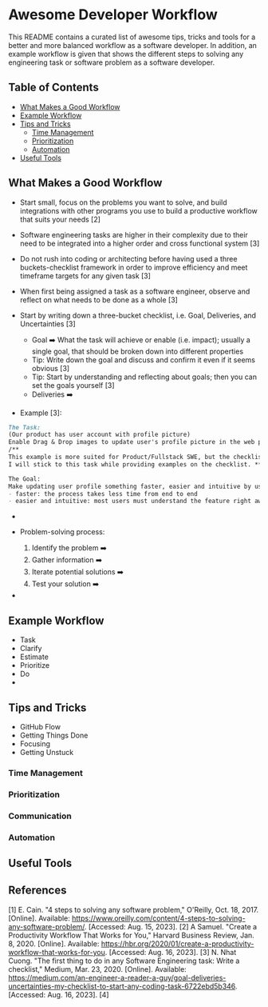 # Awesome Developer Workflow
This README contains a curated list of awesome tips, tricks and tools for a better and more balanced workflow as a software developer. In addition, an example workflow is given that shows the different steps to solving any engineering task or software problem as a software developer.

## Table of Contents
- [What Makes a Good Workflow](#what-makes-a-good-workflow)
- [Example Workflow](#example-workflow)
- [Tips and Tricks](#tips-and-tricks)
  - [Time Management](#time-management)
  - [Prioritization](#prioritization)
  - [Automation](#automation)
- [Useful Tools](#useful-tools)

## What Makes a Good Workflow
- Start small, focus on the problems you want to solve, and build integrations with other programs you use to build a productive workflow that suits your needs [2]

- Software engineering tasks are higher in their complexity due to their need to be integrated into a higher order and cross functional system [3]
- Do not rush into coding or architecting before having used a three buckets-checklist framework in order to improve efficiency and meet timeframe targets for any given task [3]
- When first being assigned a task as a software engineer, observe and reflect on what needs to be done as a whole [3]
- Start by writing down a three-bucket checklist, i.e. Goal, Deliveries, and Uncertainties [3]
  - Goal :arrow_right: What the task will achieve or enable (i.e. impact); usually a single goal, that should be broken down into different properties
  - Tip: Write down the goal and discuss and confirm it even if it seems obvious [3]
  - Tip: Start by understanding and reflecting about goals; then you can set the goals yourself [3]
  - Deliveries :arrow_right: 
- Example [3]:

```md
The Task:
(Our product has user account with profile picture)
Enable Drag & Drop images to update user's profile picture in the web platform. For now, users can only use the selection dialog to select and update their profile picture.
/** 
This example is more suited for Product/Fullstack SWE, but the checklist can be generalised for different schemes as well.
I will stick to this task while providing examples on the checklist. **/

The Goal:
Make updating user profile something faster, easier and intuitive by using Drag & Drop.
- faster: the process takes less time from end to end
- easier and intuitive: most users must understand the feature right away


```

- 

- Problem-solving process:
  1. Identify the problem :arrow_right: 
  2. Gather information :arrow_right:
  3. Iterate potential solutions :arrow_right:
  4. Test your solution :arrow_right:
- 

## Example Workflow
- Task
- Clarify
- Estimate
- Prioritize
- Do
- 

## Tips and Tricks
- GitHub Flow
- Getting Things Done
- Focusing
- Getting Unstuck

### Time Management
### Prioritization
### Communication
### Automation

## Useful Tools

## References
[1] E. Cain. "4 steps to solving any software problem," O'Reilly, Oct. 18, 2017. [Online]. Available: https://www.oreilly.com/content/4-steps-to-solving-any-software-problem/. [Accessed: Aug. 15, 2023].
[2] A Samuel. "Create a Productivity Workflow That Works for You," Harvard Business Review, Jan. 8, 2020. [Online]. Available: https://hbr.org/2020/01/create-a-productivity-workflow-that-works-for-you. [Accessed: Aug. 16, 2023].
[3] N. Nhat Cuong. "The first thing to do in any Software Engineering task: Write a checklist," Medium, Mar. 23, 2020. [Online]. Available: https://medium.com/an-engineer-a-reader-a-guy/goal-deliveries-uncertainties-my-checklist-to-start-any-coding-task-6722ebd5b346. [Accessed: Aug. 16, 2023].
[4] 
